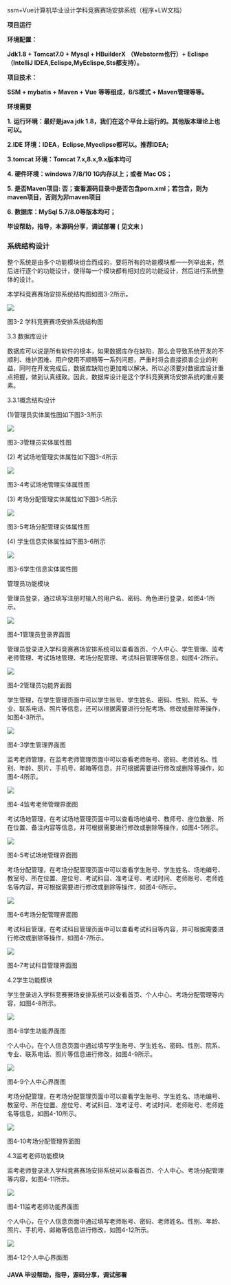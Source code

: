 ssm+Vue计算机毕业设计学科竞赛赛场安排系统（程序+LW文档）

**项目运行**

**环境配置：**

**Jdk1.8 + Tomcat7.0 + Mysql + HBuilderX** **（Webstorm也行）+ Eclispe（IntelliJ
IDEA,Eclispe,MyEclispe,Sts都支持）。**

**项目技术：**

**SSM + mybatis + Maven + Vue** **等等组成，B/S模式 + Maven管理等等。**

**环境需要**

**1.** **运行环境：最好是java jdk 1.8，我们在这个平台上运行的。其他版本理论上也可以。**

**2.IDE** **环境：IDEA，Eclipse,Myeclipse都可以。推荐IDEA;**

**3.tomcat** **环境：Tomcat 7.x,8.x,9.x版本均可**

**4.** **硬件环境：windows 7/8/10 1G内存以上；或者 Mac OS；**

**5.** **是否Maven项目: 否；查看源码目录中是否包含pom.xml；若包含，则为maven项目，否则为非maven项目**

**6.** **数据库：MySql 5.7/8.0等版本均可；**

**毕设帮助，指导，本源码分享，调试部署** **(** **见文末** **)**

### 系统结构设计

整个系统是由多个功能模块组合而成的，要将所有的功能模块都一一列举出来，然后进行逐个的功能设计，使得每一个模块都有相对应的功能设计，然后进行系统整体的设计。

本学科竞赛赛场安排系统结构图如图3-2所示。

![](./res/f89140822f9d4dba98707fa3a8eb724c.png)

图3-2 学科竞赛赛场安排系统结构图

3.3 数据库设计

数据库可以说是所有软件的根本，如果数据库存在缺陷，那么会导致系统开发的不顺利、维护困难、用户使用不顺畅等一系列问题，严重时将会直接损害企业的利益，同时在开发完成后，数据库缺陷也更加难以解决。所以必须要对数据库设计重点把握，做到认真细致。因此，数据库设计是这个学科竞赛赛场安排系统的重点要素。

3.3.1概念结构设计

(1)管理员实体属性图如下图3-3所示

![](./res/7febdc888cc64ee586ed4a23654e7b8e.png)

图3-3管理员实体属性图

(2) 考试场地管理实体属性如下图3-4所示

![](./res/4445945e7165466e92970e154346a9ea.png)

图3-4考试场地管理实体属性图

(3) 考场分配管理实体属性如下图3-5所示

![](./res/be132e2b26f2472982725b9700b74b5e.png)

图3-5考场分配管理实体属性图

(4) 学生信息实体属性如下图3-6所示

![](./res/3a0e55e44c4c4415be06b3dfa565989d.png)

图3-6学生信息实体属性图

管理员功能模块

管理员登录，通过填写注册时输入的用户名、密码、角色进行登录，如图4-1所示。

![](./res/d9c0216ab70545e38f3232b7f6e02281.jpeg)

图4-1管理员登录界面图

管理员登录进入学科竞赛赛场安排系统可以查看首页、个人中心、学生管理、监考老师管理、考试场地管理、考场分配管理、考试科目管理等信息，如图4-2所示。

![](./res/06e8cff2403548c08e027f6a51c1eb65.png)

图4-2管理员功能界面图

学生管理，在学生管理页面中可以学生账号、学生姓名、密码、性别、院系、专业、联系电话、照片等信息，还可以根据需要进行分配考场、修改或删除等操作，如图4-3所示。

![](./res/a8371aed610d411e8da0bd0a3449aceb.png)

图4-3学生管理界面图

监考老师管理，在监考老师管理页面中可以查看老师账号、密码、老师姓名、性别、年龄、照片、手机号、邮箱等信息，并可根据需要进行修改或删除等操作，如图4-4所示。

![](./res/8dbb5a0083a74da99dd37a1515ed39ca.png)

图4-4监考老师管理界面图

考试场地管理，在考试场地管理页面中可以查看场地编号、教师号、座位数量、所在位置、备注内容等信息，并可根据需要进行修改或删除等操作，如图4-5所示。

![](./res/da1d132a095448909b444db249d5a71f.png)

图4-5考试场地管理界面图

考场分配管理，在考场分配管理页面中可以查看学生账号、学生姓名、场地编号、教室号、所在位置、座位号、考试科目、准考证号、考试时间、老师账号、老师姓名等内容，并可根据需要进行修改或删除等操作，如图4-6所示。

![](./res/cfec59c4479e40b784e44fe9bf3ed2d6.png)

图4-6考场分配管理界面图

考试科目管理，在考试科目管理页面中可以查看考试科目等内容，并可根据需要进行修改或删除等操作，如图4-7所示。

![](./res/a5f6edfd3ac94f0eaa8d3219612c0eb7.png)

图4-7考试科目管理界面图

4.2学生功能模块

学生登录进入学科竞赛赛场安排系统可以查看首页、个人中心、考场分配管理等内容，如图4-8所示。

![](./res/53d29acb035047cbac0a2b7bff8bb029.png)

图4-8学生功能界面图

个人中心，在个人信息页面中通过填写学生账号、学生姓名、密码、性别、院系、专业、联系电话、照片等信息进行修改，如图4-9所示。

![](./res/3326612b1a8645f495aff84a82041b3b.png)

图4-9个人中心界面图

考场分配管理，在考场分配管理页面中可以查看学生账号、学生姓名、场地编号、教室号、所在位置、座位号、考试科目、准考证号、考试时间、老师账号、老师姓名等信息，如图4-10所示。

![](./res/6c74ed1e79d24a70bde775a6acd48d77.png)

图4-10考场分配管理界面图

4.3监考老师功能模块

监考老师登录进入学科竞赛赛场安排系统可以查看首页、个人中心、考场分配管理等内容，如图4-11所示。

![](./res/f2cea4f7ce93427593600f18f0e7f595.png)

图4-11监考老师功能界面图

个人中心，在个人信息页面中通过填写老师账号、密码、老师姓名、性别、年龄、照片、手机号、邮箱等信息进行修改，如图4-12所示。

![](./res/9ed7353cf5a24267a1bb5588709d8d5a.png)

图4-12个人中心界面图

#### **JAVA** **毕设帮助，指导，源码分享，调试部署**

